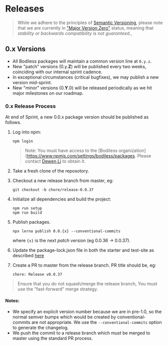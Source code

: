 # Releases

> While we adhere to the principles of
[Semantic Versioning](https://semver.org/), please note that we are currently in
["Major Version Zero"](https://semver.org/#spec-item-4) status, meaning that
*stability or backwards compatibility is not guaranteed.*,

## 0.x Versions

- All Bodiless packages will maintain a common version line at `0.y.z`.
- New "patch" versions (0.y.**Z**) will be published every two weeks, coinciding
  with our internal sprint cadence.
- In exceptional circumstances (critical bugfixes), we may publish a new version
  mid-sprint.
- New "minor" versions (0.**Y**.0) will be released periodically as we hit major
  milestones on our roadmap.

### 0.x Release Process

At end of Sprint, a new 0.0.x package version should be published as follows.

1. Log into npm:
   ```
   npm login
   ```
   > Note: You must have access to the
   [Bodiless organization](https://www.npmjs.com/settings/bodiless/packages.
   Please contact [Dewen Li](https://github.com/dewen) to obtain it.
1. Take a fresh clone of the reposotory.
1. Checkout a new release branch from master, eg:
   ```
   git checkout -b chore/release-0.0.37
   ```
1. Initialize all dependencies and build the project:
   ```
   npm run setup
   npm run build
   ```
1. Publish packages.
   ```
   npx lerna publish 0.0.{x} --conventional-commits
   ```
   where `{x}` is the next *patch* version (eg 0.0.36 -> 0.0.37).

1. Update the package-lock.json file in both the starter and test-site
   as described [here](/Development/Release/UpdatePackages?id=updating-example-sites39-package-lockjson)

1. Create a PR to master from the release branch.  PR title should be, eg:
   ```
   chore: Release v0.0.37
   ```

> Ensure that you do not squash/merge the release branch, You must use the
   "fast-forward" merge strategy.

#### Notes:
- We specify an explicit version number because we are in pre-1.0, so the
  normal semver bumps which would be created by conventional-commits are not
  appropriate. We use the `--conventional-commits` option to generate the
  changelog.
- We push the commit to a release branch which must be merged to master using
  the standard PR process.
